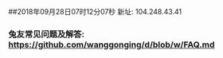 ##2018年09月28日07时12分07秒 新址: 104.248.43.41
### 兔友常见问题及解答: https://github.com/wanggonging/d/blob/w/FAQ.md
